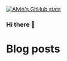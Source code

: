 [![Alvin's GitHub stats](https://github-readme-stats.vercel.app/api?username=anuraghazra)](https://github.com/anuraghazra/github-readme-stats)

### Hi there 👋

<!--
**zqang/zqang** is a ✨ _special_ ✨ repository because its `README.md` (this file) appears on your GitHub profile.

Here are some ideas to get you started:

- 🔭 I’m currently working on Payroll and Hr Software Company. 
- 🌱 I’m currently learning Angular and .Net Core 
- 👯 I’m looking to collaborate on microservices project
- 💬 Ask me about anything
- 📫 How to reach me: work.alvinang@gmail.com
- 😄 Pronouns: alvin
- ⚡ Fun fact: Code is the language you speak on internet. 
-->


# Blog posts
<!-- BLOG-POST-LIST:START -->
<!-- BLOG-POST-LIST:END -->

